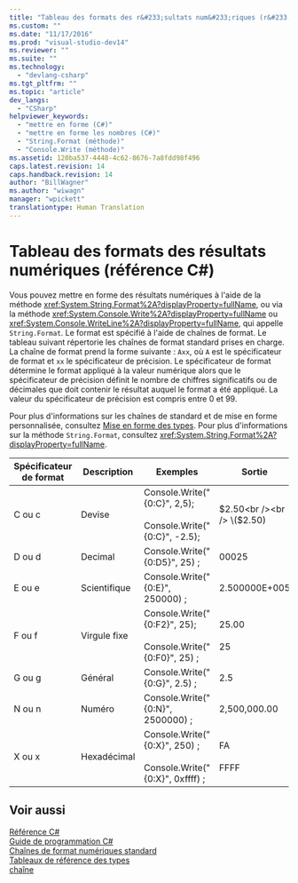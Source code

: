 ```yaml
---
title: "Tableau des formats des r&#233;sultats num&#233;riques (r&#233;f&#233;rence C#) | Microsoft Docs"
ms.custom: ""
ms.date: "11/17/2016"
ms.prod: "visual-studio-dev14"
ms.reviewer: ""
ms.suite: ""
ms.technology: 
  - "devlang-csharp"
ms.tgt_pltfrm: ""
ms.topic: "article"
dev_langs: 
  - "CSharp"
helpviewer_keywords: 
  - "mettre en forme (C#)"
  - "mettre en forme les nombres (C#)"
  - "String.Format (méthode)"
  - "Console.Write (méthode)"
ms.assetid: 120ba537-4448-4c62-8676-7a8fdd98f496
caps.latest.revision: 14
caps.handback.revision: 14
author: "BillWagner"
ms.author: "wiwagn"
manager: "wpickett"
translationtype: Human Translation
---
```

# Tableau des formats des r&#233;sultats num&#233;riques (r&#233;f&#233;rence C#)
Vous pouvez mettre en forme des résultats numériques à l'aide de la méthode <xref:System.String.Format%2A?displayProperty=fullName>, ou via la méthode <xref:System.Console.Write%2A?displayProperty=fullName> ou <xref:System.Console.WriteLine%2A?displayProperty=fullName>, qui appelle `String.Format`.  Le format est spécifié à l'aide de chaînes de format.  Le tableau suivant répertorie les chaînes de format standard prises en charge.  La chaîne de format prend la forme suivante : `Axx`, où `A` est le spécificateur de format et `xx` le spécificateur de précision.  Le spécificateur de format détermine le format appliqué à la valeur numérique alors que le spécificateur de précision définit le nombre de chiffres significatifs ou de décimales que doit contenir le résultat auquel le format a été appliqué.  La valeur du spécificateur de précision est compris entre 0 et 99.  
  
 Pour plus d'informations sur les chaînes de standard et de mise en forme personnalisée, consultez [Mise en forme des types](../Topic/Formatting%20Types%20in%20the%20.NET%20Framework.md).  Pour plus d'informations sur la méthode `String.Format`, consultez <xref:System.String.Format%2A?displayProperty=fullName>.  
  
|Spécificateur de format|Description|Exemples|Sortie|  
|-----------------------------|-----------------|--------------|------------|  
|C ou c|Devise|Console.Write\("{0:C}", 2,5\);<br /><br /> Console.Write\("{0:C}", \-2.5\);|$2.50<br /><br /> \($2.50\)|  
|D ou d|Decimal|Console.Write\("{0:D5}", 25\) ;|00025|  
|E ou e|Scientifique|Console.Write\("{0:E}", 250000\) ;|2.500000E\+005|  
|F ou f|Virgule fixe|Console.Write\("{0:F2}", 25\);<br /><br /> Console.Write\("{0:F0}", 25\) ;|25.00<br /><br /> 25|  
|G ou g|Général|Console.Write\("{0:G}", 2.5\) ;|2.5|  
|N ou n|Numéro|Console.Write\("{0:N}", 2500000\) ;|2,500,000.00|  
|X ou x|Hexadécimal|Console.Write\("{0:X}", 250\) ;<br /><br /> Console.Write\("{0:X}", 0xffff\) ;|FA<br /><br /> FFFF|  
  
## Voir aussi  
 [Référence C\#](../../../csharp/language-reference/index.md)   
 [Guide de programmation C\#](../../../csharp/programming-guide/index.md)   
 [Chaînes de format numériques standard](../Topic/Standard%20Numeric%20Format%20Strings.md)   
 [Tableaux de référence des types](../../../csharp/language-reference/keywords/reference-tables-for-types.md)   
 [chaîne](../../../csharp/language-reference/keywords/string.md)